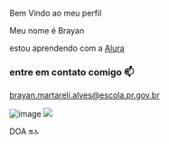 Bem Vindo ao meu perfil



Meu nome é Brayan

estou aprendendo com a [Alura](Https://www.alura.com.br)

### entre em contato comigo 📫

 brayan.martareli.alves@escola.pr.gov.br 


![image](https://github.com/user-attachments/assets/357d3046-1e9a-44a5-8399-e0444d4f0087)
![](https://tenor.com/pt-BR/view/cachorro-chupetao-gif-10590221803060317041)

DOA 🔛🔝
